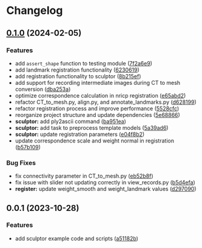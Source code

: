 # Changelog

## [0.1.0](https://github.com/liblaf/mesh-kit/compare/v0.0.1...v0.1.0) (2024-02-05)

### Features

- add `assert_shape` function to testing module ([7f2a6e9](https://github.com/liblaf/mesh-kit/commit/7f2a6e9d9d1e2aab3f2899ec170c44d186245272))
- add landmark registration functionality ([6230619](https://github.com/liblaf/mesh-kit/commit/62306198b7c9024016fb33de63ab0b32d91945eb))
- add registration functionality to sculptor ([8b215ef](https://github.com/liblaf/mesh-kit/commit/8b215ef600d8e7a23c682ffcdb8819cfd38bb8d6))
- add support for recording intermediate images during CT to mesh conversion ([dba253a](https://github.com/liblaf/mesh-kit/commit/dba253a0f8ec921af1e161feb212d2760972ceda))
- optimize correspondence calculation in nricp registration ([e65abd2](https://github.com/liblaf/mesh-kit/commit/e65abd242f04a04061ec6ccca5ec9ae80a445650))
- refactor CT_to_mesh.py, align.py, and annotate_landmarks.py ([d628199](https://github.com/liblaf/mesh-kit/commit/d62819939aee832740f10c16eec3c7c86808a186))
- refactor registration process and improve performance ([5528cfc](https://github.com/liblaf/mesh-kit/commit/5528cfc5d62c4dbbad364d63f96e894c2400ceb8))
- reorganize project structure and update dependencies ([5e68866](https://github.com/liblaf/mesh-kit/commit/5e68866d4c2863c308816aa3b2f642b5d12179c2))
- **sculptor:** add ply2ascii command ([ba951ea](https://github.com/liblaf/mesh-kit/commit/ba951ea75582a07d6f28e4225649fe65a0ad4291))
- **sculptor:** add task to preprocess template models ([5a39ad6](https://github.com/liblaf/mesh-kit/commit/5a39ad6158f7b910e27a60c33b629bc746a644bb))
- **sculptor:** update registration parameters ([e04f8b2](https://github.com/liblaf/mesh-kit/commit/e04f8b251ea122b6e505793bba7db242a2e0ad06))
- update correspondence scale and weight normal in registration ([b57b109](https://github.com/liblaf/mesh-kit/commit/b57b1096d0a96bdab68ccfa6ae4a9d2e644ad491))

### Bug Fixes

- fix connectivity parameter in CT_to_mesh.py ([eb52b8f](https://github.com/liblaf/mesh-kit/commit/eb52b8fe095b3ff2ea006876e7222ab078d9f6b4))
- fix issue with slider not updating correctly in view_records.py ([b5d4efa](https://github.com/liblaf/mesh-kit/commit/b5d4efaca21a2b849a255a6cb499f6960df39c85))
- **register:** update weight_smooth and weight_landmark values ([d297090](https://github.com/liblaf/mesh-kit/commit/d297090e83a6f208a8044638aacc1b7847e2fe8b))

## 0.0.1 (2023-10-28)

### Features

- add sculptor example code and scripts ([a51182b](https://github.com/liblaf/mesh-kit/commit/a51182b782ef65a928b1a382a841f1ec7e2884fe))
